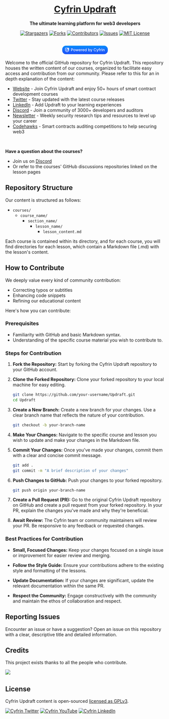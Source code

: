 
[contributors-shield]: https://img.shields.io/github/contributors/cyfrin/updraft.svg?style=for-the-badge

[contributors-url]: https://github.com/cyfrin/updraft/graphs/contributors

[forks-shield]: https://img.shields.io/github/forks/cyfrin/updraft.svg?style=for-the-badge

[forks-url]: https://github.com/cyfrin/updraft/network/members

[stars-shield]: https://img.shields.io/github/stars/cyfrin/updraft.svg?style=for-the-badge

[stars-url]: https://github.com/cyfrin/updraft/stargazers

[issues-shield]: https://img.shields.io/github/issues/cyfrin/updraft.svg?style=for-the-badge

[issues-url]: https://github.com/cyfrin/updraft/issues

[license-shield]: https://img.shields.io/github/license/cyfrin/updraft.svg?style=for-the-badge

[license-url]: https://github.com/cyfrin/updraft/blob/master/LICENSE.txt

[linkedin-shield]: https://img.shields.io/badge/-LinkedIn-black.svg?style=for-the-badge&logo=linkedin&colorB=555

<div align="center">
<h1 align="center"><a href='https://updraft.cyfrin.io/'>Cyfrin Updraft</a> </h1>


<p align="center"><strong>The ultimate learning platform for web3 developers
</strong></p>



[![Stargazers][stars-shield]][stars-url] [![Forks][forks-shield]][forks-url]
[![Contributors][contributors-shield]][contributors-url]
[![Issues][issues-shield]][issues-url]
[![MIT License][license-shield]][license-url]
<p align="center">
    <br />
    <a href="https://cyfrin.io/">
        <img src=".github/images/poweredbycyfrinblue.png" width="145" alt=""/></a>
    <br />
</p>
</div>

Welcome to the official GitHub repository for Cyfrin Updraft. This repository houses the written content of our courses, organized to facilitate easy access and contribution from our community.
Please refer to this for an in depth explanation of the content:

-   [Website](https://updraft.cyfrin.io/) - Join Cyfrin Updraft and enjoy 50+ hours of smart contract development courses
-   [Twitter](https://twitter.com/CyfrinUpdraft/) - Stay updated with the latest course releases
-   [LinkedIn](https://www.linkedin.com/school/cyfrin-updraft/) - Add Updraft to your learning experiences
-   [Discord](https://discord.gg/cyfrin) - Join a community of 3000+ developers and auditors
-   [Newsletter](https://www.cyfrin.io/newsletter) - Weekly security research tips and resources to level up your career
-   [Codehawks](https://www.codehawks.com/) - Smart contracts auditing competitions to help securing web3

</br>


**Have a question about the courses?**
- Join us on [Discord](https://discord.gg/cyfrin)
- Or refer to the courses' GitHub discussions repositories linked on the lesson pages


## Repository Structure

Our content is structured as follows:

- `courses/`
  - `course_name/`
    - `section_name/`
       - `lesson_name/`
          - `lesson_content.md`

Each course is contained within its directory, and for each course, you will find directories for each lesson, which contain a Markdown file (.md) with the lesson's content.

## How to Contribute

We deeply value every kind of community contribution:
- Correcting typos or subtitles
- Enhancing code snippets
- Refining our educational content

Here's how you can contribute:

### Prerequisites

- Familiarity with GitHub and basic Markdown syntax.
- Understanding of the specific course material you wish to contribute to.

### Steps for Contribution

1. **Fork the Repository:** Start by forking the Cyfrin Updraft repository to your GitHub account.

2. **Clone the Forked Repository:** Clone your forked repository to your local machine for easy editing.

   ```bash
   git clone https://github.com/your-username/Updraft.git
   cd Updraft
   ```

3. **Create a New Branch:** Create a new branch for your changes. Use a clear branch name that reflects the nature of your contribution.

   ```bash
   git checkout -b your-branch-name
   ```

4. **Make Your Changes:** Navigate to the specific course and lesson you wish to update and make your changes in the Markdown file.

5. **Commit Your Changes:** Once you've made your changes, commit them with a clear and concise commit message.

   ```bash
   git add .
   git commit -m "A brief description of your changes"
   ```

6. **Push Changes to GitHub:** Push your changes to your forked repository.

   ```bash
   git push origin your-branch-name
   ```

7. **Create a Pull Request (PR):** Go to the original Cyfrin Updraft repository on GitHub and create a pull request from your forked repository. In your PR, explain the changes you've made and why they're beneficial.

8. **Await Review:** The Cyfrin team or community maintainers will review your PR. Be responsive to any feedback or requested changes.

### Best Practices for Contribution

- **Small, Focused Changes:** Keep your changes focused on a single issue or improvement for easier review and merging.

- **Follow the Style Guide:** Ensure your contributions adhere to the existing style and formatting of the lessons.

- **Update Documentation:** If your changes are significant, update the relevant documentation within the same PR.

- **Respect the Community:** Engage constructively with the community and maintain the ethos of collaboration and respect.

## Reporting Issues

Encounter an issue or have a suggestion? Open an issue on this repository with a clear, descriptive title and detailed information.
## Credits

This project exists thanks to all the people who contribute.<br>

<a href="https://github.com/Cyfrin/Updraft/graphs/contributors">
  <img src="https://contrib.rocks/image?repo=Cyfrin/Updraft" />
</a>

## License

Cyfrin Updraft content is open-sourced [licensed as GPLv3](https://github.com/cyfrin/updraft/blob/main/LICENSE).


[![Cyfrin Twitter](https://img.shields.io/badge/Twitter-1DA1F2?style=for-the-badge&logo=twitter&logoColor=white)](https://twitter.com/cyfrinupdraft)
[![Cyfrin YouTube](https://img.shields.io/badge/YouTube-FF0000?style=for-the-badge&logo=youtube&logoColor=white)](https://www.youtube.com/@CyfrinAudits)
[![Cyfrin LinkedIn](https://img.shields.io/badge/Linkedin-0e76a8?style=for-the-badge&logo=linkedin&logoColor=white)](https://www.linkedin.com/school/cyfrin-updraft/)

